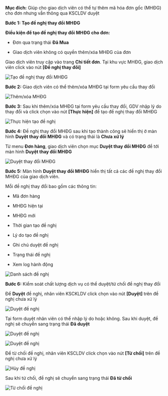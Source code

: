 **Mục đích:** Giúp cho giao dịch viên có thể tự thêm mã hóa đơn gốc (MHĐG) cho đơn nhưng vẫn thông qua KSCLDV duyệt

**Bước 1:** **Tạo đề nghị thay đổi MHĐG**

**Điều kiện để tạo đề nghị thay đổi MHĐG cho đơn:** 

- Đơn qua trạng thái **Đã Mua**

- Giao dịch viên không có quyền thêm/xóa MHĐG của đơn


Giao dịch viên truy cập vào trang **Chi tiết đơn**. Tại khu vực MHĐG, giao dịch viên click vào nút **[Đề nghị thay đổi]**

![Tạo đề nghị thay đổi MHĐG](https://user-images.githubusercontent.com/76998374/105677098-06a3fc80-5f1e-11eb-9859-f6011421ae94.png)

**Bước 2:** Giao dịch viên có thể thêm/xóa MHĐG tại form yêu cầu thay đổi

![Thêm/xóa MHĐG](https://user-images.githubusercontent.com/76998374/105677583-a06ba980-5f1e-11eb-99c5-35df34730df6.png)


**Bước 3:** Sau khi thêm/xóa MHĐG tại form yêu cầu thay đổi, GDV nhập lý do thay đổi và click chọn vào nút **[Thực hiện]** để tạo đề nghị thay đổi MHĐG

![Thực hiện tạo đề nghị](https://user-images.githubusercontent.com/76998374/105679021-73b89180-5f20-11eb-83fb-87ce0940040d.png)

**Bước 4:** Đề nghị thay đổi MHĐG sau khi tạo thành công sẽ hiển thị ở màn hình **Duyệt thay đổi MHĐG** và có trạng thái là **Chưa xử lý**

Từ menu **Đơn hàng**, giao dịch viên chọn mục **Duyệt thay đổi MHĐG** để tới màn hình **Duyệt thay đổi MHĐG**

![Duyệt thay đổi MHĐG](https://user-images.githubusercontent.com/76998374/105679570-3c96b000-5f21-11eb-9b26-51172110eadc.png)


**Bước 5:** Màn hình **Duyệt thay đổi MHĐG** hiển thị tất cả các đề nghị thay đổi MHĐG của giao dịch viên. 

Mỗi đề nghị thay đổi bao gồm các thông tin: 

- Mã đơn hàng

- MHĐG hiện tại

- MHĐG mới

- Thời gian tạo đề nghị

- Lý do tạo đề nghị 

- Ghi chú duyệt đề nghị 

- Trạng thái đề nghị

- Xem log hành động 

![Danh sách đề nghị](https://user-images.githubusercontent.com/76998374/105680072-d8282080-5f21-11eb-858c-9c1cf0203abc.png)


**Bước 6:** Kiểm soát chất lượng dịch vụ có thể duyệt/từ chối đề nghị thay đổi

Để **Duyệt** đề nghị, nhân viên KSCKLDV click chọn vào nút **[Duyệt]** trên đề nghị chưa xử lý

![Duyệt đề nghị](https://user-images.githubusercontent.com/76998374/105680642-99df3100-5f22-11eb-901e-94834f027f26.png)

Tại form duyệt nhân viên có thể nhập lý do hoặc không. Sau khi duyệt, đề nghị sẽ chuyển sang trạng thái **Đã duyệt**

![Duyệt đề nghị](https://user-images.githubusercontent.com/76998374/105681056-30abed80-5f23-11eb-810d-13f6e5e5d4a8.png)

![Duyệt đề nghị](https://user-images.githubusercontent.com/76998374/105796256-0b6dbc80-5fc1-11eb-8022-8af96b1ef31e.png)


Để từ chối đề nghị, nhân viên KSCLDV click chọn vào nút **[Từ chối]** trên đề nghị chưa xử lý

![Hủy đề nghị](https://user-images.githubusercontent.com/76998374/105796539-9ea6f200-5fc1-11eb-8704-b3a023d1f9f3.png)

Sau khi từ chối, đề nghị sẽ chuyển sang trạng thái **Đã từ chối**

![Từ chối đề nghị](https://user-images.githubusercontent.com/76998374/105796649-e0d03380-5fc1-11eb-9fcf-3cf4a6f11c30.png)
















